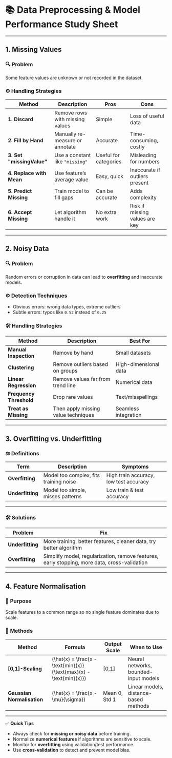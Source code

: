 # 📚 **Data Preprocessing & Model Performance Study Sheet**

---

## **1. Missing Values**

### 🔍 **Problem**

Some feature values are unknown or not recorded in the dataset.

### ⚙️ **Handling Strategies**

| Method                    | Description                     | Pros                  | Cons                           |
| ------------------------- | ------------------------------- | --------------------- | ------------------------------ |
| **1. Discard**            | Remove rows with missing values | Simple                | Loss of useful data            |
| **2. Fill by Hand**       | Manually re-measure or annotate | Accurate              | Time-consuming, costly         |
| **3. Set "missingValue"** | Use a constant like `"missing"` | Useful for categories | Misleading for numbers         |
| **4. Replace with Mean**  | Use feature’s average value     | Easy, quick           | Inaccurate if outliers present |
| **5. Predict Missing**    | Train model to fill gaps        | Can be accurate       | Adds complexity                |
| **6. Accept Missing**     | Let algorithm handle it         | No extra work         | Risk if missing values are key |

---

## **2. Noisy Data**

### 🔍 **Problem**

Random errors or corruption in data can lead to **overfitting** and inaccurate models.

### ⚙️ **Detection Techniques**

- Obvious errors: wrong data types, extreme outliers
- Subtle errors: typos like `0.52` instead of `0.25`

### 🛠️ **Handling Strategies**

| Method                  | Description                         | Best For              |
| ----------------------- | ----------------------------------- | --------------------- |
| **Manual Inspection**   | Remove by hand                      | Small datasets        |
| **Clustering**          | Remove outliers based on groups     | High-dimensional data |
| **Linear Regression**   | Remove values far from trend line   | Numerical data        |
| **Frequency Threshold** | Drop rare values                    | Text/misspellings     |
| **Treat as Missing**    | Then apply missing value techniques | Seamless integration  |

---

## **3. Overfitting vs. Underfitting**

### ⚖️ **Definitions**

| Term             | Description                            | Symptoms                               |
| ---------------- | -------------------------------------- | -------------------------------------- |
| **Overfitting**  | Model too complex, fits training noise | High train accuracy, low test accuracy |
| **Underfitting** | Model too simple, misses patterns      | Low train & test accuracy              |

---

### 🛠️ **Solutions**

| Problem          | Fix                                                                                          |
| ---------------- | -------------------------------------------------------------------------------------------- |
| **Underfitting** | More training, better features, cleaner data, try better algorithm                           |
| **Overfitting**  | Simplify model, regularization, remove features, early stopping, more data, cross-validation |

---

## **4. Feature Normalisation**

### 📏 **Purpose**

Scale features to a common range so no single feature dominates due to scale.

### 🧮 **Methods**

| Method                     | Formula                                                               | Output Scale  | When to Use                           |
| -------------------------- | --------------------------------------------------------------------- | ------------- | ------------------------------------- |
| **[0,1]-Scaling**          | \(\hat{x} = \frac{x - \text{min}(x)}{\text{max}(x) - \text{min}(x)}\) | [0,1]         | Neural networks, bounded-input models |
| **Gaussian Normalisation** | \(\hat{x} = \frac{x - \mu}{\sigma}\)                                  | Mean 0, Std 1 | Linear models, distance-based methods |

---

✅ **Quick Tips**

- Always check for **missing or noisy data** before training.
- Normalize **numerical features** if algorithms are sensitive to scale.
- Monitor for **overfitting** using validation/test performance.
- Use **cross-validation** to detect and prevent model bias.
